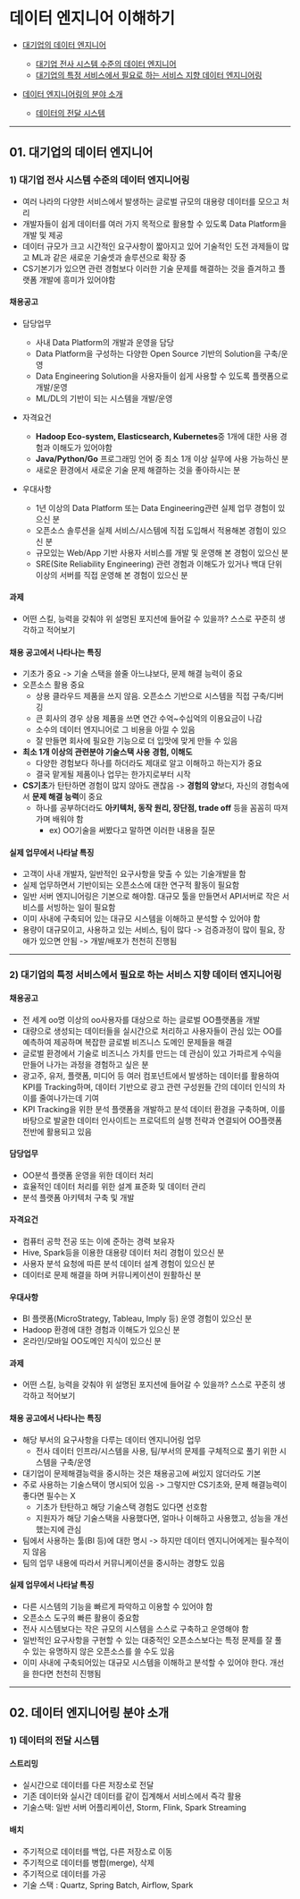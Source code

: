 # 데이터 엔지니어 이해하기
- [대기업의 데이터 엔지니어](#01-대기업의-데이터-엔지니어)
    - [대기업 전사 시스템 수준의 데이터 엔지니어](#1-대기업-전사-시스템-수준의-데이터-엔지니어링)
    - [대기업의 특정 서비스에서 필요로 하는 서비스 지향 데이터 엔지니어링](#2-대기업의-특정-서비스에서-필요로-하는-서비스-지향-데이터-엔지니어링)  

- [데이터 엔지니어링의 분야 소개](#02-데이터-엔지니어링-분야-소개)
    - [데이터의 전달 시스템](#1-데이터의-전달-시스템)

---  

## 01. 대기업의 데이터 엔지니어

### 1) 대기업 전사 시스템 수준의 데이터 엔지니어링
- 여러 나라의 다양한 서비스에서 발생하는 글로벌 규모의 대용량 데이터를 모으고 처리
- 개발자들이 쉽게 데이터를 여러 가지 목적으로 활용할 수 있도록 Data Platform을 개발 및 제공
- 데이터 규모가 크고 시간적인 요구사항이 짧아지고 있어 기술적인 도전 과제들이 많고 ML과 같은 새로운 기술셋과 솔루션으로 확장 중
- CS기본기가 있으면 관련 경험보다 이러한 기술 문제를 해결하는 것을 즐겨하고 플랫폼 개발에 흥미가 있어야함

#### 채용공고
- 담당업무
    - 사내 Data Platform의 개발과 운영을 담당
    - Data Platform을 구성하는 다양한 Open Source 기반의 Solution을 구축/운영
    - Data Engineering Solution을 사용자들이 쉽게 사용할 수 있도록 플랫폼으로 개발/운영
    - ML/DL의 기반이 되는 시스템을 개발/운영

- 자격요건
    - **Hadoop Eco-system, Elasticsearch, Kubernetes**중 1개에 대한 사용 경험과 이해도가 있어야함
    - **Java/Python/Go** 프로그래밍 언어 중 최소 1개 이상 실무에 사용 가능하신 분
    - 새로운 환경에서 새로운 기술 문제 해결하는 것을 좋아하시는 분

- 우대사항
    - 1년 이상의 Data Platform 또는 Data Engineering관련 실제 업무 경험이 있으신 분
    - 오픈소스 솔루션을 실제 서비스/시스템에 직접 도입해서 적용해본 경험이 있으신 분
    - 규모있는 Web/App 기반 사용자 서비스를 개발 및 운영해 본 경험이 있으신 분
    - SRE(Site Reliability Engineering) 관련 경험과 이해도가 있거나 백대 단위 이상의 서버를 직접 운영해 본 경험이 있으신 분

#### 과제
- 어떤 스킬, 능력을 갖춰야 위 설명된 포지션에 들어갈 수 있을까? 스스로 꾸준히 생각하고 적어보기

#### 채용 공고에서 나타나는 특징
- 기초가 중요 -> 기술 스택을 쓸줄 아느냐보다, 문제 해결 능력이 중요
- 오픈소스 활용 중요 
    - 상용 클라우드 제품을 쓰지 않음. 오픈소스 기반으로 시스템을 직접 구축/디버깅
    - 큰 회사의 경우 상용 제품을 쓰면 연간 수억~수십억의 이용요금이 나감 
    - 소수의 데이터 엔지니어로 그 비용을 아낄 수 있음 
    - 잘 만들면 회사에 필요한 기능으로 더 입맛에 맞게 만들 수 있음
- **최소 1개 이상의 관련분야 기술스택 사용 경험, 이해도**
    - 다양한 경험보다 하나를 하더라도 제대로 알고 이해하고 하는지가 중요
    - 결국 맡게될 제품이나 업무는 한가지로부터 시작
- **CS기초**가 탄탄하면 경험이 많지 않아도 괜찮음 -> **경험의 양**보다, 자신의 경험속에서 **문제 해결 능력**이 중요
    - 하나를 공부하더라도 **아키텍처, 동작 원리, 장단점, trade off** 등을 꼼꼼히 따져가며 배워야 함
        - ex) OO기술을 써봤다고 말하면 이러한 내용을 질문

#### 실제 업무에서 나타날 특징
- 고객이 사내 개발자, 일반적인 요구사항을 맞출 수 있는 기술개발을 함
- 실제 업무하면서 기반이되는 오픈소스에 대한 연구적 활동이 필요함
- 일반 서버 엔지니어링은 기본으로 해야함. 대규모 툴을 만들면서 API서버로 작은 서비스를 서빙하는 일이 필요함
- 이미 사내에 구축되어 있는 대규모 시스템을 이해하고 분석할 수 있어야 함
- 용량이 대규모이고, 사용하고 있는 서비스, 팀이 많다 -> 검증과정이 많이 필요, 장애가 있으면 안됨 -> 개발/배포가 천천히 진행됨  

---

### 2) 대기업의 특정 서비스에서 필요로 하는 서비스 지향 데이터 엔지니어링

#### 채용공고
- 전 세계 oo명 이상의 oo사용자를 대상으로 하는 글로벌 OO플랫폼을 개발
- 대량으로 생성되는 데이터들을 실시간으로 처리하고 사용자들이 관심 있는 OO를 예측하여 제공하며 복잡한 글로벌 비즈니스 도메인 문제들을 해결
- 글로벌 환경에서 기술로 비즈니스 가치를 만드는 데 관심이 있고 가파르게 수익을 만들어 나가는 과정을 경험하고 싶은 분
- 광고주, 유저, 플랫폼, 미디어 등 여러 컴포넌트에서 발생하는 데이터를 활용하여 KPI를 Tracking하며, 데이터 기반으로 광고 관련 구성원들 간의 데이터 인식의 차이를 줄여나가는데 기여
- KPI Tracking을 위한 분석 플랫폼을 개발하고 분석 데이터 환경을 구축하며, 이를 바탕으로 발굴한 데이터 인사이트는 프로덕트의 실행 전략과 연결되어 OO플랫폼 전반에 활용되고 있음

#### 담당업무
- OO분석 플랫폼 운영을 위한 데이터 처리
- 효율적인 데이터 처리를 위한 설계 표준화 및 데이터 관리
- 분석 플랫폼 아키텍처 구축 및 개발

#### 자격요건
- 컴퓨터 공학 전공 또는 이에 준하는 경력 보유자
- Hive, Spark등을 이용한 대용량 데이터 처리 경험이 있으신 분
- 사용자 분석 요청에 따른 분석 데이터 설계 경험이 있으신 분
- 데이터로 문제 해결을 하며 커뮤니케이션이 원활하신 분

#### 우대사항
- BI 플랫폼(MicroStrategy, Tableau, Imply 등) 운영 경험이 있으신 분
- Hadoop 환경에 대한 경험과 이해도가 있으신 분
- 온라인/모바일 OO도메인 지식이 있으신 분

#### 과제
- 어떤 스킬, 능력을 갖춰야 위 설명된 포지션에 들어갈 수 있을까? 스스로 꾸준히 생각하고 적어보기

#### 채용 공고에서 나타나는 특징
- 해당 부서의 요구사항을 다루는 데이터 엔지니어링 업무
    - 전사 데이터 인프라/시스템을 사용, 팀/부서의 문제를 구체적으로 풀기 위한 시스템을 구축/운영
- 대기업이 문제해결능력을 중시하는 것은 채용공고에 써있지 않더라도 기본
- 주로 사용하는 기술스택이 명시되어 있음 -> 그렇지만 CS기초와, 문제 해결능력이 좋다면 필수는 X
    - 기초가 탄탄하고 해당 기술스택 경험도 있다면 선호함
    - 지원자가 해당 기술스택을 사용했다면, 얼마나 이해하고 사용했고, 성능을 개선했는지에 관심
- 팀에서 사용하는 툴(BI 등)에 대한 명시 -> 하지만 데이터 엔지니어에게는 필수적이지 않음
- 팀의 업무 내용에 따라서 커뮤니케이션을 중시하는 경향도 있음

#### 실제 업무에서 나타날 특징
- 다른 시스템의 기능을 빠르게 파악하고 이용할 수 있어야 함
- 오픈소스 도구의 빠른 활용이 중요함
- 전사 시스템보다는 작은 규모의 시스템을 스스로 구축하고 운영해야 함
- 일반적인 요구사항을 구현할 수 있는 대중적인 오픈소스보다는 특정 문제를 잘 풀 수 있는 유명하지 않은 오픈소스를 쓸 수도 있음
- 이미 사내에 구축되어있는 대규모 시스템을 이해하고 분석할 수 있어야 한다. 개선을 한다면 천천히 진행됨

---  

## 02. 데이터 엔지니어링 분야 소개

### 1) 데이터의 전달 시스템
#### 스트리밍
- 실시간으로 데이터를 다른 저장소로 전달
- 기존 데이터와 실시간 데이터를 같이 집계해서 서비스에서 즉각 활용
- 기술스택: 일반 서버 어플리케이션, Storm, Flink, Spark Streaming

#### 배치
- 주기적으로 데이터를 백업, 다른 저장소로 이동
- 주기적으로 데이터를 병합(merge), 삭제
- 주기적으로 데이터를 가공
- 기술 스택 : Quartz, Spring Batch, Airflow, Spark